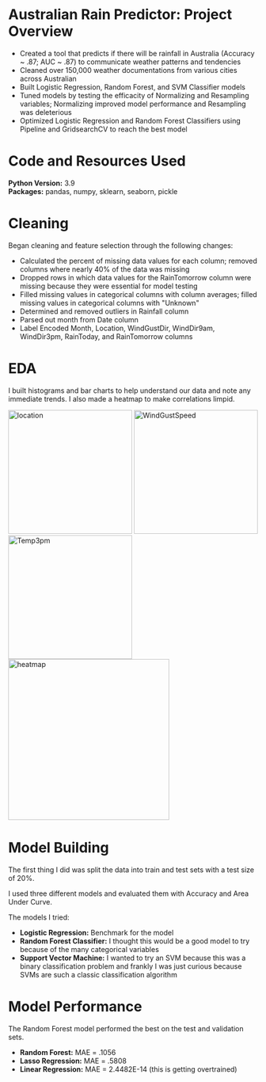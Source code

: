 # Australian Rain Predictor: Project Overview
*   Created a tool that predicts if there will be rainfall in Australia (Accuracy ~ .87; AUC ~ .87) to communicate weather patterns and tendencies
*   Cleaned over 150,000 weather documentations from various cities across Australian
*   Built Logistic Regression, Random Forest, and SVM Classifier models
*   Tuned models by testing the efficacity of Normalizing and Resampling variables; Normalizing improved model performance and Resampling was deleterious
*   Optimized Logistic Regression and Random Forest Classifiers using Pipeline and GridsearchCV to reach the best model

# Code and Resources Used
**Python Version:** 3.9\
**Packages:**   pandas, numpy, sklearn, seaborn, pickle

# Cleaning
Began cleaning and feature selection through the following changes:
*   Calculated the percent of missing data values for each column; removed columns where nearly 40% of the data was missing
*   Dropped rows in which data values for the RainTomorrow column were missing because they were essential for model testing
*   Filled missing values in categorical columns with column averages; filled missing values in categorical columns with "Unknown"
*   Determined and removed outliers in Rainfall column
*   Parsed out month from Date column
*   Label Encoded Month, Location, WindGustDir, WindDir9am, WindDir3pm, RainToday, and RainTomorrow columns

# EDA
I built histograms and bar charts to help understand our data and note any immediate trends. I also made a heatmap to make correlations limpid.

<img width="250" alt="location" src="https://user-images.githubusercontent.com/72672768/129390570-45730e4c-e8fa-4179-a359-e0dc8807d662.png">
<img width="250" alt="WindGustSpeed" src="https://user-images.githubusercontent.com/72672768/129390430-8cb6f788-e586-496e-a0f1-42fe3d811bb5.png">
<img width="250" alt="Temp3pm" src="https://user-images.githubusercontent.com/72672768/129390433-a9c59e75-31c2-44c9-9b73-616d25c84dce.png">
<img width="325" alt="heatmap" src="https://user-images.githubusercontent.com/72672768/129390117-5399c19d-f886-4ff6-b2ce-5e89b5a22098.png">

# Model Building
The first thing I did was split the data into train and test sets with a test size of 20%.

I used three different models and evaluated them with Accuracy and Area Under Curve.

The models I tried:
  *   **Logistic Regression:** Benchmark for the model
  *   **Random Forest Classifier:** I thought this would be a good model to try because of the many categorical variables 
  *   **Support Vector Machine:** I wanted to try an SVM because this was a binary classification problem and frankly I was just curious because SVMs are such a classic classification algorithm

# Model Performance
The Random Forest model performed the best on the test and validation sets.
  *   **Random Forest:** MAE = .1056
  *   **Lasso Regression:** MAE = .5808
  *   **Linear Regression:** MAE = 2.4482E-14 (this is getting overtrained)
